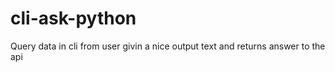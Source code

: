 # cli-ask-python
Query data in cli from user givin a nice output text and returns answer to the api
